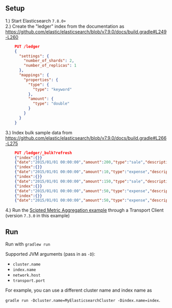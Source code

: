 ## Setup

1.) Start Elasticsearch `7.8.0+`  
2.) Create the "ledger" index from the documentation as https://github.com/elastic/elasticsearch/blob/v7.9.0/docs/build.gradle#L249-L260

```json
    PUT /ledger
    {
      "settings": {
        "number_of_shards": 2,
        "number_of_replicas": 1
      },
      "mappings": {
        "properties": {
          "type": {
            "type": "keyword"
          },
          "amount": {
            "type": "double"
          }
        }
      }
    }
```
3.) Index bulk sample data from https://github.com/elastic/elasticsearch/blob/v7.9.0/docs/build.gradle#L266-L275

```json
    PUT /ledger/_bulk?refresh
    {"index":{}}
    {"date":"2015/01/01 00:00:00","amount":200,"type":"sale","description":"something"}
    {"index":{}}
    {"date":"2015/01/01 00:00:00","amount":10,"type":"expense","description":"another thing"}
    {"index":{}}
    {"date":"2015/01/01 00:00:00","amount":150,"type":"sale","description":"blah"}
    {"index":{}}
    {"date":"2015/01/01 00:00:00","amount":50,"type":"expense","description":"cost of blah"}
    {"index":{}}
    {"date":"2015/01/01 00:00:00","amount":50,"type":"expense","description":"advertisement"}
```
4.) Run the [Scipted Metric Aggregation example](https://www.elastic.co/guide/en/elasticsearch/reference/7.9/search-aggregations-metrics-scripted-metric-aggregation.html) through a Transport Client (version `7.3.0` in this example)

## Run

Run with `gradlew run`

Supported JVM arguments (pass in as `-D`):
* `cluster.name`
* `index.name`
* `network.host`
* `transport.port`

For example, you can use a different cluster name and index name as

`gradle run -Dcluster.name=MyElasticsearchCluster -Dindex.name=index`.